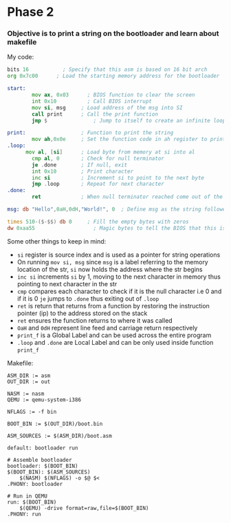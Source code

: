 # Phase 2

### Objective is to print a string on the bootloader and learn about makefile 

My code:
```asm
bits 16			  ; Specify that this asm is based on 16 bit arch
org 0x7c00		; Load the starting memory address for the bootloader

start:	
	    mov ax, 0x03 	  ; BIOS function to clear the screen
	    int 0x10	      ; Call BIOS interrupt
	    mov si, msg     ; Load address of the msg into SI
	    call print	    ; Call the print function
	    jmp $		        ; Jump to itself to create an infinite loop and keep the bootloader running

print:	      		    ; Function to print the string
	    mov ah,0x0e   	; Set the function code in ah register to print
.loop:
      mov al, [si]  	; Load byte from memory at si into al
    	cmp al, 0     	; Check for null terminator
    	je .done      	; If null, exit
    	int 0x10      	; Print character
    	inc si        	; Increment si to point to the next byte
    	jmp .loop     	; Repeat for next character
.done:
	    ret	      	    ; When null terminator reached come out of the function

msg: db "Hello",0aH,0dH,"World!", 0  ; Define msg as the string followed by the null byte for terminating 

times 510-($-$$) db 0	  ; Fill the empty bytes with zeros
dw 0xaa55		            ; Magic bytes to tell the BIOS that this is a bootloader
```

Some other things to keep in mind:
- `si` register is source index and is used as a pointer for string operations
- On running `mov si, msg` since `msg` is a label referring to the memory location of the str, `si` now holds the address where the str begins
- `inc si` increments `si` by 1, moving to the next character in memory thus pointing to next character in the str
- `cmp` compares each character to check if it is the null character i.e 0 and if it is 0 `je` jumps to `.done` thus exiting out of `.loop`
- `ret` is return that returns from a function by restoring the instruction pointer (ip) to the address stored on the stack
- `ret` ensures the function returns to where it was called
- `OaH` and `0dH` represent line feed and carriage return respectively
- `print_f` is a Global Label	and can be used across the entire program	
- `.loop` and `.done` are Local Label and can be only used inside function `print_f`

Makefile:

```make
ASM_DIR := asm
OUT_DIR := out

NASM := nasm
QEMU := qemu-system-i386

NFLAGS := -f bin

BOOT_BIN := $(OUT_DIR)/boot.bin

ASM_SOURCES := $(ASM_DIR)/boot.asm

default: bootloader run

# Assemble bootloader
bootloader: $(BOOT_BIN)
$(BOOT_BIN): $(ASM_SOURCES)
	$(NASM) $(NFLAGS) -o $@ $<
.PHONY: bootloader

# Run in QEMU
run: $(BOOT_BIN)
	$(QEMU) -drive format=raw,file=$(BOOT_BIN)
.PHONY: run
```
